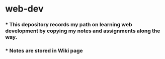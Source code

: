 # web-dev
### * This depository records my path on learning web development by copying my notes and assignments along the way.
### * Notes are stored in Wiki page

